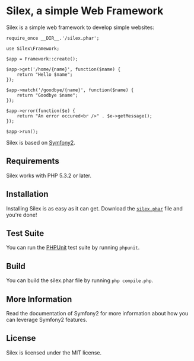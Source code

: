 # Silex, a simple Web Framework

Silex is a simple web framework to develop simple websites:

    require_once __DIR__.'/silex.phar';

    use Silex\Framework;

    $app = Framework::create();

    $app->get('/home/{name}', function($name) {
        return "Hello $name";
    });

    $app->match('/goodbye/{name}', function($name) {
        return "Goodbye $name";
    });

    $app->error(function($e) {
        return "An error occured<br />" . $e->getMessage();
    });

    $app->run();

Silex is based on [Symfony2][1].

## Requirements

Silex works with PHP 5.3.2 or later.

## Installation

Installing Silex is as easy as it can get. Download the [`silex.phar`][2] file
and you're done!

## Test Suite

You can run the [PHPUnit][3] test suite by running `phpunit`.

## Build

You can build the silex.phar file by running `php compile.php`.

## More Information

Read the documentation of Symfony2 for more information about how you can
leverage Symfony2 features.

## License

Silex is licensed under the MIT license.

[1]: http://symfony-reloaded.org/
[2]: http://github.com/fabpot/silex/blob/master/silex.phar
[3]: https://github.com/sebastianbergmann/phpunit

